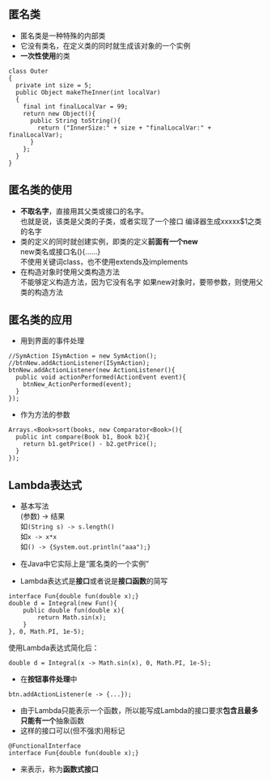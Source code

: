 ## 匿名类
- 匿名类是一种特殊的内部类  
- 它没有类名，在定义类的同时就生成该对象的一个实例  
- **一次性使用**的类  
```
class Outer
{
  private int size = 5;
  public Object makeTheInner(int localVar)
  {
    final int finalLocalVar = 99;
    return new Object(){
      public String toString(){
        return ("InnerSize:" + size + "finalLocalVar:" + finalLocalVar);
      }
    };
  }
}
```
## 匿名类的使用
- **不取名字**，直接用其父类或接口的名字。  
也就是说，该类是父类的子类，或者实现了一个接口
编译器生成xxxxx$1之类的名字  
- 类的定义的同时就创建实例，即类的定义**前面有一个new**    
new类名或接口名(){......}  
不使用关键词class，也不使用extends及implements  
- 在构造对象时使用父类构造方法  
不能够定义构造方法，因为它没有名字
如果new对象时，要带参数，则使用父类的构造方法

## 匿名类的应用
- 用到界面的事件处理
```
//SymAction ISymAction = new SymAction();
//btnNew.addActionListener(ISymAction);
btnNew.addActionListener(new ActionListener(){
  public void actionPerformed(ActionEvent event){
    btnNew_ActionPerformed(event);
  }
});
```

- 作为方法的参数  
```
Arrays.<Book>sort(books, new Comparator<Book>(){
  public int compare(Book b1, Book b2){
    return b1.getPrice() - b2.getPrice();
  }
});
```

## Lambda表达式
- 基本写法  
(参数) -> 结果  
如`(String s) -> s.length()`  
如`x -> x*x`  
如`() -> {System.out.println("aaa");}`  

- 在Java中它实际上是“匿名类的一个实例”  
- Lambda表达式是**接口**或者说是**接口函数**的简写

```
interface Fun{double fun(double x);}
double d = Integral(new Fun(){
    public double fun(double x){
        return Math.sin(x);
    }
}, 0, Math.PI, 1e-5);
```
使用Lambda表达式简化后：  
```
double d = Integral(x -> Math.sin(x), 0, Math.PI, 1e-5);
```

- 在**按钮事件处理**中  
```
btn.addActionListener(e -> {...});
```

- 由于Lambda只能表示一个函数，所以能写成Lambda的接口要求**包含且最多只能有一个**抽象函数  
- 这样的接口可以(但不强求)用标记  
```
@FunctionalInterface
interface Fun{double fun(double x);}
```
- 来表示，称为**函数式接口**
